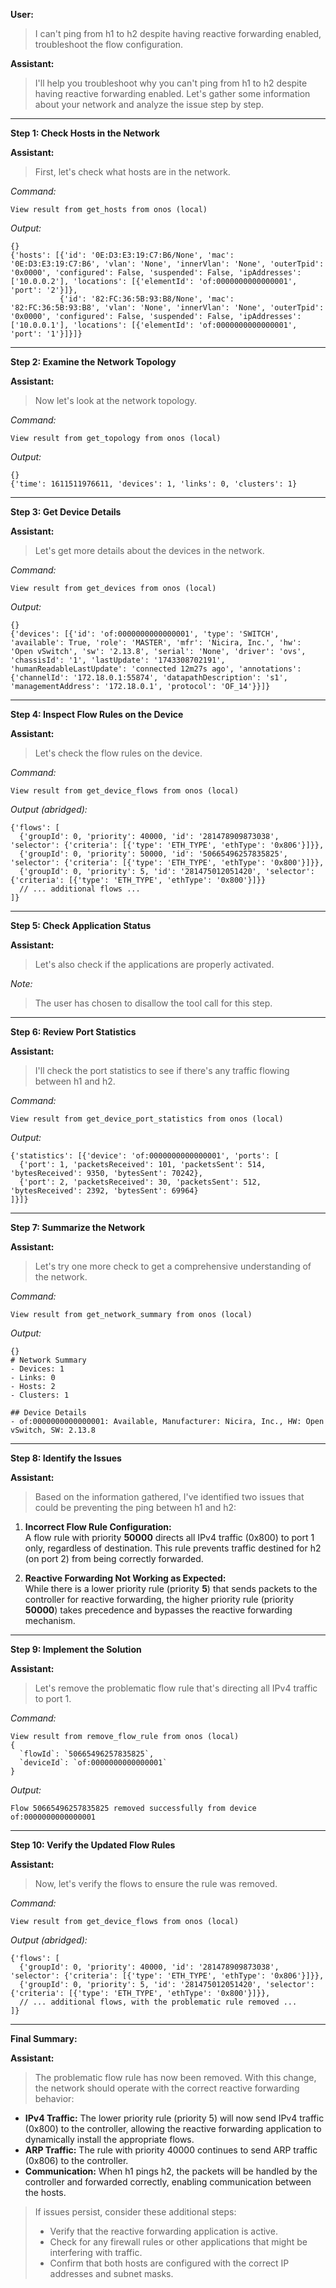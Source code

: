 **User:**  
>I can't ping from h1 to h2 despite having reactive forwarding enabled, troubleshoot the flow configuration.

**Assistant:**  
>I'll help you troubleshoot why you can't ping from h1 to h2 despite having reactive forwarding enabled. Let's gather some information about your network and analyze the issue step by step.

---

**Step 1: Check Hosts in the Network**

**Assistant:**  
>First, let's check what hosts are in the network.

*Command:*  
```
View result from get_hosts from onos (local)
```

*Output:*  
```
{}
{'hosts': [{'id': '0E:D3:E3:19:C7:B6/None', 'mac': '0E:D3:E3:19:C7:B6', 'vlan': 'None', 'innerVlan': 'None', 'outerTpid': '0x0000', 'configured': False, 'suspended': False, 'ipAddresses': ['10.0.0.2'], 'locations': [{'elementId': 'of:0000000000000001', 'port': '2'}]}, 
           {'id': '82:FC:36:5B:93:B8/None', 'mac': '82:FC:36:5B:93:B8', 'vlan': 'None', 'innerVlan': 'None', 'outerTpid': '0x0000', 'configured': False, 'suspended': False, 'ipAddresses': ['10.0.0.1'], 'locations': [{'elementId': 'of:0000000000000001', 'port': '1'}]}]}
```

---

**Step 2: Examine the Network Topology**

**Assistant:**  
>Now let's look at the network topology.

*Command:*  
```
View result from get_topology from onos (local)
```

*Output:*  
```
{}
{'time': 1611511976611, 'devices': 1, 'links': 0, 'clusters': 1}
```

---

**Step 3: Get Device Details**

**Assistant:**  
>Let's get more details about the devices in the network.

*Command:*  
```
View result from get_devices from onos (local)
```

*Output:*  
```
{}
{'devices': [{'id': 'of:0000000000000001', 'type': 'SWITCH', 'available': True, 'role': 'MASTER', 'mfr': 'Nicira, Inc.', 'hw': 'Open vSwitch', 'sw': '2.13.8', 'serial': 'None', 'driver': 'ovs', 'chassisId': '1', 'lastUpdate': '1743308702191', 'humanReadableLastUpdate': 'connected 12m27s ago', 'annotations': {'channelId': '172.18.0.1:55874', 'datapathDescription': 's1', 'managementAddress': '172.18.0.1', 'protocol': 'OF_14'}}]}
```

---

**Step 4: Inspect Flow Rules on the Device**

**Assistant:**  
>Let's check the flow rules on the device.

*Command:*  
```
View result from get_device_flows from onos (local)
```

*Output (abridged):*  
```
{'flows': [
  {'groupId': 0, 'priority': 40000, 'id': '281478909873038', 'selector': {'criteria': [{'type': 'ETH_TYPE', 'ethType': '0x806'}]}},
  {'groupId': 0, 'priority': 50000, 'id': '50665496257835825', 'selector': {'criteria': [{'type': 'ETH_TYPE', 'ethType': '0x800'}]}},
  {'groupId': 0, 'priority': 5, 'id': '281475012051420', 'selector': {'criteria': [{'type': 'ETH_TYPE', 'ethType': '0x800'}]}}
  // ... additional flows ...
]}
```

---

**Step 5: Check Application Status**

**Assistant:**  
>Let's also check if the applications are properly activated.

*Note:*  
>The user has chosen to disallow the tool call for this step.

---

**Step 6: Review Port Statistics**

**Assistant:**  
>I'll check the port statistics to see if there's any traffic flowing between h1 and h2.

*Command:*  
```
View result from get_device_port_statistics from onos (local)
```

*Output:*  
```
{'statistics': [{'device': 'of:0000000000000001', 'ports': [
  {'port': 1, 'packetsReceived': 101, 'packetsSent': 514, 'bytesReceived': 9350, 'bytesSent': 70242},
  {'port': 2, 'packetsReceived': 30, 'packetsSent': 512, 'bytesReceived': 2392, 'bytesSent': 69964}
]}]}
```

---

**Step 7: Summarize the Network**

**Assistant:**  
>Let's try one more check to get a comprehensive understanding of the network.

*Command:*  
```
View result from get_network_summary from onos (local)
```

*Output:*  
```
{}
# Network Summary
- Devices: 1
- Links: 0
- Hosts: 2
- Clusters: 1

## Device Details
- of:0000000000000001: Available, Manufacturer: Nicira, Inc., HW: Open vSwitch, SW: 2.13.8
```

---

**Step 8: Identify the Issues**

**Assistant:**  
>Based on the information gathered, I've identified two issues that could be preventing the ping between h1 and h2:

1. **Incorrect Flow Rule Configuration:**  
   A flow rule with priority **50000** directs all IPv4 traffic (0x800) to port 1 only, regardless of destination. This rule prevents traffic destined for h2 (on port 2) from being correctly forwarded.

2. **Reactive Forwarding Not Working as Expected:**  
   While there is a lower priority rule (priority **5**) that sends packets to the controller for reactive forwarding, the higher priority rule (priority **50000**) takes precedence and bypasses the reactive forwarding mechanism.

---

**Step 9: Implement the Solution**

**Assistant:**  
>Let's remove the problematic flow rule that's directing all IPv4 traffic to port 1.

*Command:*  
```
View result from remove_flow_rule from onos (local)
{
  `flowId`: `50665496257835825`,
  `deviceId`: `of:0000000000000001`
}
```

*Output:*  
```
Flow 50665496257835825 removed successfully from device of:0000000000000001
```

---

**Step 10: Verify the Updated Flow Rules**

**Assistant:**  
>Now, let's verify the flows to ensure the rule was removed.

*Command:*  
```
View result from get_device_flows from onos (local)
```

*Output (abridged):*  
```
{'flows': [
  {'groupId': 0, 'priority': 40000, 'id': '281478909873038', 'selector': {'criteria': [{'type': 'ETH_TYPE', 'ethType': '0x806'}]}},
  {'groupId': 0, 'priority': 5, 'id': '281475012051420', 'selector': {'criteria': [{'type': 'ETH_TYPE', 'ethType': '0x800'}]}},
  // ... additional flows, with the problematic rule removed ...
]}
```

---

**Final Summary:**

**Assistant:**  
>The problematic flow rule has now been removed. With this change, the network should operate with the correct reactive forwarding behavior:
  
- **IPv4 Traffic:** The lower priority rule (priority 5) will now send IPv4 traffic (0x800) to the controller, allowing the reactive forwarding application to dynamically install the appropriate flows.
- **ARP Traffic:** The rule with priority 40000 continues to send ARP traffic (0x806) to the controller.
- **Communication:** When h1 pings h2, the packets will be handled by the controller and forwarded correctly, enabling communication between the hosts.

>If issues persist, consider these additional steps:
> - Verify that the reactive forwarding application is active.
> - Check for any firewall rules or other applications that might be interfering with traffic.
> - Confirm that both hosts are configured with the correct IP addresses and subnet masks.
